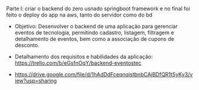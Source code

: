 Parte I: criar o backend do zero usnado springboot framework e no final foi feito o deploy do app na aws, tanto do servidor como do bd
- Objetivo: Desenvolver o backend de uma aplicação para gerenciar eventos de tecnologia, permitindo cadastro, listagem, filtragem e detalhamento de eventos, bem como a associação de cupons de desconto.
- Detalhamento dos requisitos e habilidades da aplicação: https://trello.com/b/eGsfnOqY/backend-eventostec

- https://drive.google.com/file/d/1hAdDdFceqnqistbnbCAjBDfQR1t5yKy3/view?usp=sharing
